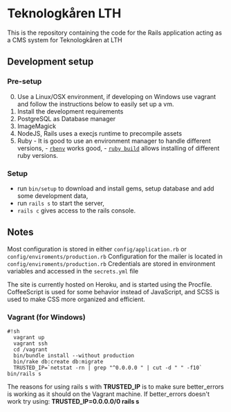 # Teknologkåren LTH

This is the repository containing the code for the Rails application acting as a CMS system for Teknologkåren at LTH

## Development setup

### Pre-setup

0. Use a Linux/OSX environment, if developing on Windows use vagrant and follow the instructions below to easily set up a vm.
0. Install the development requirements
  0. PostgreSQL as Database manager
  0. ImageMagick
  0. NodeJS, Rails uses a execjs runtime to precompile assets
  0. Ruby
    - It is good to use an environment manager to handle different versions,
    - [`rbenv`](https://github.com/rbenv/rbenv) works good,
    - [`ruby build`](https://github.com/rbenv/ruby-build) allows installing of different ruby versions.

### Setup

- run `bin/setup` to download and install gems, setup database and add some development data,
- run `rails s` to start the server,
- `rails c` gives access to the rails console.

## Notes

Most configuration is stored in either `config/application.rb` or `config/enviroments/production.rb`
Configuration for the mailer is located in `config/enviroments/production.rb`
Credentials are stored in environment variables and accessed in the `secrets.yml` file

The site is currently hosted on Heroku, and is started using the Procfile.
CoffeeScript is used for some behavior instead of JavaScript, and SCSS is used to make CSS more organized and efficient.

### Vagrant (for Windows)

```
#!sh
  vagrant up
  vagrant ssh
  cd /vagrant
  bin/bundle install --without production
  bin/rake db:create db:migrate
  TRUSTED_IP=`netstat -rn | grep "^0.0.0.0 " | cut -d " " -f10` bin/rails s
```

The reasons for using rails s with **TRUSTED_IP** is to make sure better_errors is working as it should on the Vagrant machine.
If better_errors doesn't work try using: **TRUSTED_IP=0.0.0.0/0 rails s**
